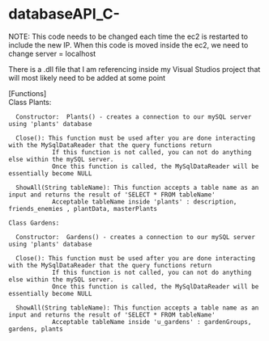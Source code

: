 # databaseAPI_C-
NOTE:
  This code needs to be changed each time the ec2 is restarted to include the new IP.
  When this code is moved inside the ec2, we need to change server = localhost
  
  There is a .dll file that I am referencing inside my Visual Studios project that will most likely need to be added at some point
  
  
  
  [Functions]    
    Class Plants:
    
      Constructor:  Plants() - creates a connection to our mySQL server using 'plants' database
      
      Close(): This function must be used after you are done interacting with the MySqlDataReader that the query functions return
                If this function is not called, you can not do anything else within the mySQL server.
                Once this function is called, the MySqlDataReader will be essentially become NULL
                
      ShowAll(String tableName): This function accepts a table name as an input and returns the result of 'SELECT * FROM tableName' 
                Acceptable tableName inside 'plants' : description, friends_enemies , plantData, masterPlants  

    Class Gardens:
    
      Constructor:  Gardens() - creates a connection to our mySQL server using 'plants' database
      
      Close(): This function must be used after you are done interacting with the MySqlDataReader that the query functions return
                If this function is not called, you can not do anything else within the mySQL server.
                Once this function is called, the MySqlDataReader will be essentially become NULL
                
      ShowAll(String tableName): This function accepts a table name as an input and returns the result of 'SELECT * FROM tableName'
                Acceptable tableName inside 'u_gardens' : gardenGroups, gardens, plants
